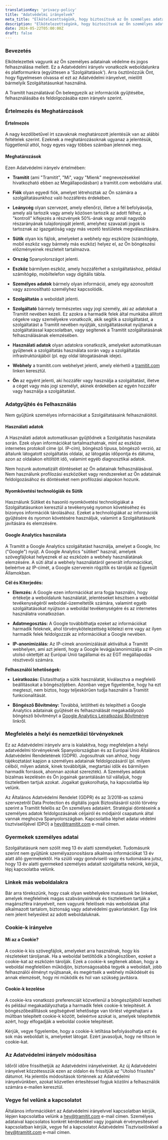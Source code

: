 ```yaml
---
translationKey: 'privacy-policy'
title: "Adatvédelmi irányelvek"
meta_title: "Elkötelezettségünk, hogy biztosítsuk az Ön személyes adatainak védelmét és jogi felhasználását, mind a webhelyünkön, mind a platformon."
description: "Elkötelezettségünk, hogy biztosítsuk az Ön személyes adatainak védelmét és jogi felhasználását, mind a webhelyünkön, mind a platformon."
date: 2024-05-22T05:00:00Z
draft: false
---
```


### Bevezetés

Elkötelezettek vagyunk az Ön személyes adatainak védelme és jogos felhasználása mellett. Ez a Adatvédelmi irányelv vonatkozik weboldalunkra és platformunkra (együttesen a 'Szolgáltatások'). Arra ösztönözzük Önt, hogy figyelmesen olvassa el ezt az Adatvédelmi irányelvet, mielőtt bármelyik Szolgáltatásunkat használná.

A Tramitit használatával Ön beleegyezik az információk gyűjtésébe, felhasználásába és feldolgozásába ezen irányelv szerint.

### Értelmezés és Meghatározások

#### Értelmezés

A nagy kezdőbetűvel írt szavaknak meghatározott jelentésük van az alábbi feltételek szerint. Ezeknek a meghatározásoknak ugyanaz a jelentésük, függetlenül attól, hogy egyes vagy többes számban jelennek meg.

#### Meghatározások

Ezen Adatvédelmi irányelv értelmében:

- **Tramitit** (ami "Tramitit", "Mi", vagy "Mienk" megnevezésekkel hivatkozható ebben az Megállapodásban) a tramitit.com weboldalra utal.

- **Fiók** olyan egyedi fiók, amelyet létrehoztak az Ön számára a szolgáltatásunkhoz való hozzáférés érdekében.
- **Leánycég** olyan szervezet, amely ellenőrzi, illetve a fél befolyásolja, amely alá tartozik vagy amely közösen tartozik az adott félhez, a "kontroll" kifejezés a részvények 50%-ának vagy annál nagyobb részarányának tulajdonjogát jelenti, amelyhez szavazati jogok is tartoznak az igazgatóság vagy más vezető testületek megválasztására.
- **Sütik** olyan kis fájlok, amelyeket a webhely egy eszközre (számítógép, mobil eszköz vagy bármely más eszköz) helyez el, az Ön böngészési előzményeinek részleteit tartalmazva.
- **Ország** Spanyolországot jelenti.
- **Eszköz** bármilyen eszköz, amely hozzáférhet a szolgáltatáshoz, például számítógép, mobiltelefon vagy digitális tábla.
- **Személyes adatok** bármely olyan információ, amely egy azonosított vagy azonosítható személyhez kapcsolódik.
- **Szolgáltatás** a weboldalt jelenti.
- **Szolgáltató** bármely természetes vagy jogi személy, aki az adatokat a Tramitit nevében kezeli. Ez azokra a harmadik felek által munkába állított cégekre vagy személyekre vonatkozik, akik segítik a szolgáltatást, a szolgáltatást a Tramitit nevében nyújtják, szolgáltatásokat nyújtanak a szolgáltatással kapcsolatban, vagy segítenek a Tramitit szolgáltatásának felhasználásának elemzésében.
- **Használati adatok** olyan adatokra vonatkozik, amelyeket automatikusan gyűjtenek a szolgáltatás használata során vagy a szolgáltatás infrastruktúrájából (pl. egy oldal látogatásának ideje).
- **Webhely** a tramitit.com webhelyet jelenti, amely elérhető a [tramitit.com](https://tramitit.com/) linken keresztül.
- **Ön** az egyént jelenti, aki hozzáfér vagy használja a szolgáltatást, illetve a céget vagy más jogi személyt, akinek érdekében az egyén hozzáfér vagy használja a szolgáltatást.

### Adatgyűjtés és Felhasználás

Nem gyűjtünk személyes információkat a Szolgáltatásaink felhasználóitól.

#### Használati adatok

A Használati adatok automatikusan gyűjtődnek a Szolgáltatás használata során. Ezek olyan információkat tartalmazhatnak, mint az eszköze internetes protokoll címe (pl. IP-cím), böngésző típusa, böngésző verzió, az általunk látogatott szolgáltatás oldalai, az látogatás időpontja és dátuma, azon az oldalakon eltöltött idő, valamint egyéb diagnosztikai adatok.

Nem hozunk automatizált döntéseket az Ön adatainak felhasználásával. Nem használunk profilozási eszközöket vagy rendszereket az Ön adatainak feldolgozásához és döntéseket nem profilozási alapokon hozunk.

#### Nyomkövetési technológiák és Sütik

Használunk Sütiket és hasonló nyomkövetési technológiákat a Szolgáltatásunkon keresztül a tevékenység nyomon követéséhez és bizonyos információk tárolásához. Ezeket a technológiákat az információk gyűjtésére és nyomon követésére használjuk, valamint a Szolgáltatásunk javítására és elemzésére.

#### Google Analytics használata

A Tramitit a Google Analytics szolgáltatást használja, amelyet a Google, Inc ("Google") nyújt. A Google Analytics "sütiket" használ, amelyek szövegfájlokat helyeznek el az eszközén a webhely használatának elemzésére. A süti által a webhely használatáról generált információkat, beleértve az IP-címét, a Google szerverein rögzítik és tárolják az Egyesült Államokban.

**Cél és Kiterjedés:**

- **Elemzés:** A Google ezen információkat arra fogja használni, hogy értékelje a weboldalunk használatát, jelentéseket készítsen a weboldal tevékenységéről weboldal-üzemeltetők számára, valamint egyéb szolgáltatásokat nyújtson a weboldal tevékenységére és az internetes használatra vonatkozóan.

- **Adatmegosztás:** A Google továbbíthatja ezeket az információkat harmadik feleknek, ahol törvénykötelezettség kötelezi erre vagy az ilyen harmadik felek feldolgozzák az információkat a Google nevében.
- **IP-anonimizálás:** Az IP-címek anonimizálását aktiváltuk a Tramitit webhelyen, ami azt jelenti, hogy a Google levágja/anonimizálja az IP-cím utolsó oktettjét az Európai Unió tagállamai és az EGT megállapodás résztvevői számára.

**Felhasználói lehetőségek:**

- **Leiratkozás:** Elutasíthatja a sütik használatát, kiválasztva a megfelelő beállításokat a böngészőjében. Azonban vegye figyelembe, hogy ha ezt megteszi, nem biztos, hogy teljeskörűen tudja használni a Tramitit funkcionalitását.

- **Böngésző Bővítmény:** Továbbá, letöltheti és telepítheti a Google Analytics adatainak gyűjtését és felhasználását megakadályozó böngésző bővítményt a [Google Analytics Leiratkozási Bővítménye](https://tools.google.com/dlpage/gaoptout/) linkről.

### Megfelelés a helyi és nemzetközi törvényeknek

Ez az Adatvédelmi irányelv arra is kialakítva, hogy megfeleljen a helyi adatvédelmi törvényeknek Spanyolországban és az Európai Unió Általános Adatvédelmi Rendeletének (GDPR). Jogosultnak van ahhoz, hogy tájékoztatást kapjon a személyes adatainak feldolgozásáról (pl. milyen célból, milyen adatok, kinek továbbítják, megtartási idők és bármilyen harmadik források, ahonnan azokat szerezték). A Személyes adatok bizalmas kezelésén és Ön jogainak garantálásán túl vállaljuk, hogy tiszteletben tartjuk azokat. Jogaikat gyakorolhatja, ha kapcsolatba lép velünk.

Az Általános Adatvédelmi Rendelet (GDPR) és az 3/2018-as számú szervezetről Data Protection és digitális jogok Biztosításáról szóló törvény szerint a Tramitit felelős az Ön személyes adataiért. Stratégiai döntéseink a személyes adatok feldolgozásának céljairól és módjairól csapatunk által vannak meghozva Spanyolországban. Kapcsolatba léphet adatai védelmi tisztviselőjével (DPO) a hey@tramitit.com e-mail címen.

### Gyermekek személyes adatai

Szolgáltatásunk nem szólít meg 13 év alatti személyeket. Tudomásunk szerint nem gyűjtünk személyazonosításra alkalmas információkat 13 év alatt álló gyermekektől. Ha szülő vagy gondviselő vagy és tudomására jutsz, hogy 13 év alatti gyermeked személyes adatait szolgáltatta nekünk, kérjük, lépj kapcsolatba velünk.

### Linkek más weboldalakra

Bár arra törekszünk, hogy csak olyan webhelyekre mutassunk be linkeket, amelyek megfelelnek magas szabványainknak és tiszteletben tartják a magánszféra irányelveit, nem vagyunk felelősek más weboldalak által alkalmazott tartalom, biztonság vagy adatvédelmi gyakorlatokért. Egy link nem jelent helyeslést az adott weboldaluknak.

### Cookie-k irányelve

#### Mi az a Cookie?

A cookie-k kis szövegfájlok, amelyeket arra használnak, hogy kis részleteket tároljanak. Ha a weboldal betöltődik a böngészőben, ezeket a cookie-kat az eszközén tárolják. Ezek a cookie-k segítenek abban, hogy a weboldal megfelelően működjön, biztonságosabbá tegyék a weboldalt, jobb felhasználói élményt nyújtsanak, és megértsék a webhely működését és annak elemzését, hogy mi működik és hol van szükség javításra.

#### Cookie-k kezelése

A cookie-kra vonatkozó preferenciáit közvetlenül a böngészőjéből kezelheti és például megakadályozhatja a harmadik felek cookie-k telepítését. A böngészőbeállítások segítségével lehetősége van törlést végrehajtani a múltban telepített cookie-k között, beleértve azokat is, amelyek telepítették azért, hogy elfogadják a weboldal cookie telepítését. 

Kérjük, vegye figyelembe, hogy a cookie-k letiltása befolyásolhatja ezt és sok más weboldalt is, amelyeket látogat. Ezért javasoljuk, hogy ne tiltson le cookie-kat.

### Az Adatvédelmi irányelv módosítása

Időről időre frissíthetjük az Adatvédelmi irányelveinket. Az új Adatvédelmi irányelvet közzétesszük ezen az oldalon és frissítjük az "Utolsó frissítés" dátumot. Ha jelentős módosítások történnek az Adatvédelmi irányelvünkben, azokat közvetlen értesítéssel fogjuk közölni a felhasználók számára e-mailen keresztül.

### Vegye fel velünk a kapcsolatot

Általános információkért az Adatvédelmi irányelvvel kapcsolatban kérjük, lépjen kapcsolatba velünk a hey@tramitit.com e-mail címen. Személyes adataival kapcsolatos konkrét kérdésekkel vagy jogainak érvényesítésével kapcsolatban kérjük, vegye fel a kapcsolatot Adatvédelmi Tisztviselőnkkel a hey@tramitit.com e-mail címen.